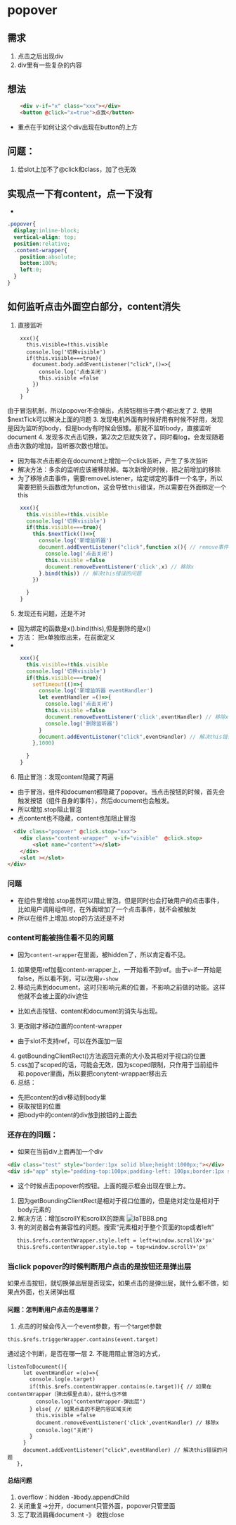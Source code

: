 # popover
## 需求
1. 点击之后出现div
2. div里有一些复杂的内容
## 想法
```html
    <div v-if="x" class="xxx"></div>
    <button @click="x=true">点我</button>
```
* 重点在于如何让这个div出现在button的上方
## 问题：
1. 给slot上加不了@click和class，加了也无效
## 实现点一下有content，点一下没有
* 
```css
.popover{
  display:inline-block;
  vertical-align: top;
  position:relative;
  .content-wrapper{
    position:absolute;
    bottom:100%;
    left:0;
  }
}
```
## 如何监听点击外面空白部分，content消失
1. 直接监听
```
    xxx(){
      this.visible=!this.visible
      console.log('切换visible')
      if(this.visible===true){
        document.body.addEventListener("click",()=>{
          console.log('点击关闭')
          this.visible =false
        })
      }
    }
```
由于冒泡机制，所以popover不会弹出，点按钮相当于两个都出发了
2. 使用$nextTick可以解决上面的问题
3. 发现电机外面有时候好用有时候不好用，发现是因为监听的body，但是body有时候会很矮。那就不监听body，直接监听document
4. 发现多次点击切换，第2次之后就失效了。同时看log，会发现随着点击次数的增加，监听器次数也增加。
* 因为每次点击都会在document上增加一个click监听，产生了多次监听
* 解决方法：多余的监听应该被移除掉。每次新增的时候，把之前增加的移除
* 为了移除点击事件，需要removeListener，给定绑定的事件一个名字，所以需要把箭头函数改为function，这会导致`this`错误，所以需要在外面绑定一个this
``` js
    xxx(){
      this.visible=!this.visible
      console.log('切换visible')
      if(this.visible===true){
        this.$nextTick(()=>{
          console.log('新增监听器')
          document.addEventListener("click",function x(){ // remove事件需要有事件的名字
            console.log('点击关闭')
            this.visible =false
            document.removeEventListener('click',x) // 移除x
          }.bind(this)) // 解决this错误的问题
        })

      }
    }
```
5. 发现还有问题，还是不对
* 因为绑定的函数是x().bind(this),但是删除的是x()
* 方法： 把x单独取出来，在前面定义
* 
```js
    xxx(){
      this.visible=!this.visible
      console.log('切换visible')
      if(this.visible===true){
        setTimeout(()=>{
          console.log('新增监听器 eventHandler')
          let eventHandler =()=>{
            console.log('点击关闭')
            this.visible =false
            document.removeEventListener('click',eventHandler) // 移除x
            console.log('删除监听器')
          }
          document.addEventListener("click",eventHandler) // 解决this错误的问题
        },1000)

      }
    }
```
6. 阻止冒泡：发现content隐藏了两遍
* 由于冒泡，组件和document都隐藏了popover。当点击按钮的时候，首先会触发按钮（组件自身的事件），然后document也会触发。
* 所以增加.stop阻止冒泡
* 点content也不隐藏，content也加阻止冒泡
```html
  <div class="popover" @click.stop="xxx">
    <div class="content-wrapper"  v-if="visible"  @click.stop>
        <slot name="content"></slot>
    </div>
    <slot ></slot>
</div>
```
### 问题
* 在组件里增加.stop虽然可以阻止冒泡，但是同时也会打破用户的点击事件，比如用户调用组件时，在外面增加了一个点击事件，就不会被触发
* 所以在组件上增加.stop的方法还是不对

### content可能被挡住看不见的问题
* 因为`content-wrapper`在里面，被hidden了，所以肯定看不见。
1. 如果使用ref加载content-wrapper上，一开始看不到ref。由于v-if一开始是false，所以看不到，可以改用`v-show`
2. 移动元素到document，这时只影响元素的位置，不影响之前做的功能。这样他就不会被上面的div遮住
* 比如点击按钮、content和document的消失与出现。
3. 更改刚才移动位置的content-wrapper
* 由于slot不支持ref，可以在<slot>外面加一层<span>
4. getBoundingClientRect()方法返回元素的大小及其相对于视口的位置
5. css加了scoped的话，可能会无效，因为scoped限制，只作用于当前组件和.popover里面，所以要把conytent-wrappaer移出去
6. 总结：
* 先把content的div移动到body里
* 获取按钮的位置
* 把body中的content的div放到按钮的上面去
### 还存在的问题：
* 如果在当前div上面再加一个div
```html
<div class="test" style="border:1px solid blue;height:1000px;"></div>
<div id="app" style="padding-top:100px;padding-left: 100px;border:1px solid red"></div>
```
* 这个时候点击popover的按钮。上面的提示框会出现在很上方。
1. 因为getBoundingClientRect是相对于视口位置的，但是绝对定位是相对于body元素的
2. 解决方法：增加scrollY和scrollX的距离
 ![IaTBB8.png](https://z3.ax1x.com/2021/11/10/IaTBB8.png)
3. 有的浏览器会有兼容性的问题。搜索“元素相对于整个页面的top或者left”
```html
   this.$refs.contentWrapper.style.left = left+window.scrollX+'px'
   this.$refs.contentWrapper.style.top = top+window.scrollY+'px'
```
### 当click popover的时候判断用户点击的是按钮还是弹出层
如果点击按钮，就切换弹出层是否现实，如果点击的是弹出层，就什么都不做，如果点外面，也关闭弹出框
#### 问题：怎判断用户点击的是哪里？
1. 点击的时候会传入一个event参数，有一个target参数
```
this.$refs.triggerWrapper.contains(event.target)
```
通过这个判断，是否在哪一层
2.  不能用阻止冒泡的方式，
 ```
listenToDocument(){
      let eventHandler =(e)=>{
        console.log(e.target)
        if(this.$refs.contentWrapper.contains(e.target)){ // 如果在contentWrapper（弹出框里点击），就什么也不做
          console.log("contentWrapper-弹出层")
        } else{ // 如果点击的不是内容区域关闭
          this.visible =false
          document.removeEventListener('click',eventHandler) // 移除x
          console.log("关闭")
        }
      }
      document.addEventListener("click",eventHandler) // 解决this错误的问题
    },
```
#### 总结问题
1. overflow：hidden -》body.appendChild
2. 关闭重复->分开，document只管外面，popover只管里面
3. 忘了取消肩痛document -》 收拢close

